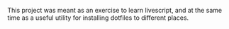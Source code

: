 This project was meant as an exercise to learn livescript, and at the same time as a useful utility for installing dotfiles to different places.

